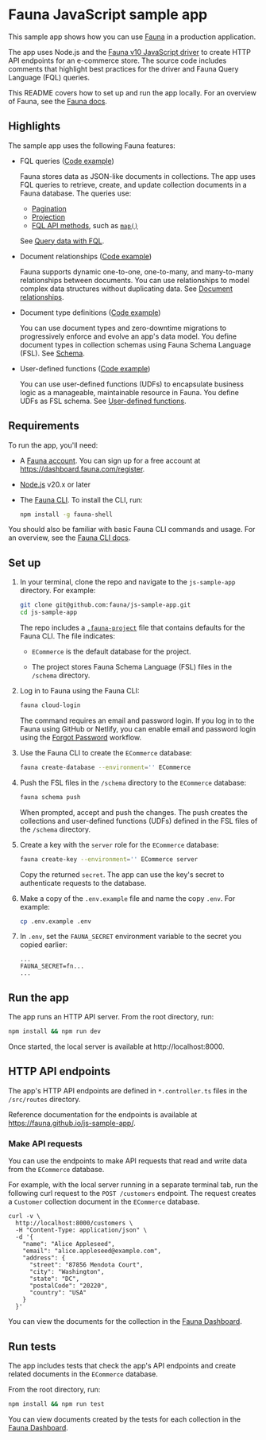 # Fauna JavaScript sample app

This sample app shows how you can use [Fauna](https://fauna.com) in a
production application.

The app uses Node.js and the [Fauna v10 JavaScript
driver](https://github.com/fauna/fauna-js) to create HTTP API endpoints for an
e-commerce store. The source code includes comments that highlight best
practices for the driver and Fauna Query Language (FQL) queries.

This README covers how to set up and run the app locally. For an overview of
Fauna, see the [Fauna
docs](https://docs.fauna.com/fauna/current/get_started/overview).

## Highlights

The sample app uses the following Fauna features:

- FQL queries ([Code example](/src/routes/products/products.controller.ts))

  Fauna stores data as JSON-like documents in collections. The app uses FQL
  queries to retrieve, create, and update collection documents in a Fauna
  database. The queries use:

  - [Pagination](https://docs.fauna.com/fauna/current/learn/query/pagination/)
  - [Projection](https://docs.fauna.com/fauna/current/reference/fql/projection/)
  - [FQL API methods](https://docs.fauna.com/fauna/current/reference/fql-api/),
    such as
    [`map()`](https://docs.fauna.com/fauna/current/reference/fql-api/schema-entities/set/map/)

  See [Query data with FQL](https://docs.fauna.com/fauna/current/learn/query/).

- Document relationships ([Code example](/schema/collections.fsl))

  Fauna supports dynamic one-to-one, one-to-many, and many-to-many relationships
  between documents. You can use relationships to model complex data structures
  without duplicating data. See [Document
  relationships](https://docs.fauna.com/fauna/current/learn/query/relationships/).

- Document type definitions ([Code example](/schema/collections.fsl))

  You can use document types and zero-downtime migrations to progressively
  enforce and evolve an app's data model. You define document types in
  collection schemas using Fauna Schema Language (FSL). See
  [Schema](https://docs.fauna.com/fauna/current/learn/schema/).

- User-defined functions ([Code example](/schema/functions.fsl))

  You can use user-defined functions (UDFs) to encapsulate business logic as a
  manageable, maintainable resource in Fauna. You define UDFs as FSL schema. See
  [User-defined
  functions](https://docs.fauna.com/fauna/current/learn/data-model/user-defined-functions/).

## Requirements

To run the app, you'll need:

- A [Fauna account](https://dashboard.fauna.com/register). You can sign up for a
  free account at https://dashboard.fauna.com/register.

- [Node.js](https://nodejs.org/en/download/) v20.x or later

- The [Fauna CLI](https://docs.fauna.com/fauna/current/tools/shell/). To install
  the CLI, run:

    ```sh
    npm install -g fauna-shell
    ```

You should also be familiar with basic Fauna CLI commands and usage. For an
overview, see the [Fauna CLI
docs](https://docs.fauna.com/fauna/current/tools/shell/).

## Set up

1. In your terminal, clone the repo and navigate to the `js-sample-app`
   directory. For example:

    ```sh
    git clone git@github.com:fauna/js-sample-app.git
    cd js-sample-app
    ```

    The repo includes a
   [`.fauna-project`](https://docs.fauna.com/fauna/current/tools/shell/#proj-config)
   file that contains defaults for the Fauna CLI. The file indicates:

    - `ECommerce` is the default database for the project.

    - The project stores Fauna Schema Language (FSL) files in the
      `/schema` directory.

1. Log in to Fauna using the Fauna CLI:

    ```sh
    fauna cloud-login
    ```

    The command requires an email and password login. If you log in to the Fauna
    using GitHub or Netlify, you can enable email and password login using the
    [Forgot Password](https://dashboard.fauna.com/forgot-password) workflow.


1. Use the Fauna CLI to create the `ECommerce` database:

    ```sh
    fauna create-database --environment='' ECommerce
    ```

1.  Push the FSL files in the `/schema` directory to the `ECommerce`
    database:

    ```sh
    fauna schema push
    ```

    When prompted, accept and push the changes. The push creates the collections
    and user-defined functions (UDFs) defined in the FSL files of the
    `/schema` directory.

1. Create a key with the `server` role for the `ECommerce` database:

    ```sh
    fauna create-key --environment='' ECommerce server
    ```

    Copy the returned `secret`. The app can use the key's secret to authenticate
    requests to the database.

1. Make a copy of the `.env.example` file and name the copy `.env`. For example:

    ```sh
    cp .env.example .env
    ```

1.  In `.env`, set the `FAUNA_SECRET` environment variable to the secret you
    copied earlier:

    ```
    ...
    FAUNA_SECRET=fn...
    ...
    ```

## Run the app

The app runs an HTTP API server. From the root directory, run:

```sh
npm install && npm run dev
```

Once started, the local server is available at http://localhost:8000.

## HTTP API endpoints

The app's HTTP API endpoints are defined in `*.controller.ts` files in the
`/src/routes` directory.

Reference documentation for the endpoints is available at
https://fauna.github.io/js-sample-app/.

### Make API requests

You can use the endpoints to make API requests that read and write data from
the `ECommerce` database.

For example, with the local server running in a separate terminal tab, run the
following curl request to the `POST /customers` endpoint. The request creates a
`Customer` collection document in the `ECommerce` database.

```
curl -v \
  http://localhost:8000/customers \
  -H "Content-Type: application/json" \
  -d '{
    "name": "Alice Appleseed",
    "email": "alice.appleseed@example.com",
    "address": {
      "street": "87856 Mendota Court",
      "city": "Washington",
      "state": "DC",
      "postalCode": "20220",
      "country": "USA"
    }
  }'
```

You can view the documents for the collection in the [Fauna
Dashboard](https://dashboard.fauna.com/).

## Run tests

The app includes tests that check the app's API endpoints and create related documents
in the `ECommerce` database.

From the root directory, run:

```sh
npm install && npm run test
```

You can view documents created by the tests for each collection in the [Fauna
Dashboard](https://dashboard.fauna.com/).
